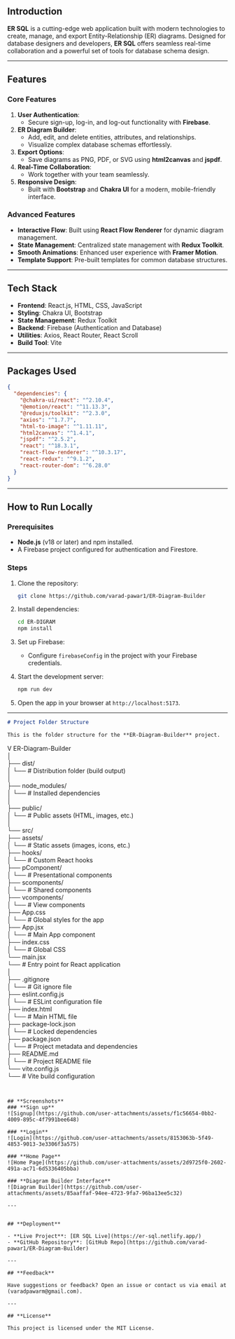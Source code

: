 
## **Introduction**  

**ER SQL** is a cutting-edge web application built with modern technologies to create, manage, and export Entity-Relationship (ER) diagrams. Designed for database designers and developers, **ER SQL** offers seamless real-time collaboration and a powerful set of tools for database schema design.  

---  

## **Features**  

### **Core Features**  
1. **User Authentication**:  
   - Secure sign-up, log-in, and log-out functionality with **Firebase**.  
2. **ER Diagram Builder**:  
   - Add, edit, and delete entities, attributes, and relationships.  
   - Visualize complex database schemas effortlessly.  
3. **Export Options**:  
   - Save diagrams as PNG, PDF, or SVG using **html2canvas** and **jspdf**.  
4. **Real-Time Collaboration**:  
   - Work together with your team seamlessly.  
5. **Responsive Design**:  
   - Built with **Bootstrap** and **Chakra UI** for a modern, mobile-friendly interface.  

### **Advanced Features**  
- **Interactive Flow**: Built using **React Flow Renderer** for dynamic diagram management.  
- **State Management**: Centralized state management with **Redux Toolkit**.  
- **Smooth Animations**: Enhanced user experience with **Framer Motion**.  
- **Template Support**: Pre-built templates for common database structures.  

---

## **Tech Stack**  

- **Frontend**: React.js, HTML, CSS, JavaScript  
- **Styling**: Chakra UI, Bootstrap  
- **State Management**: Redux Toolkit  
- **Backend**: Firebase (Authentication and Database)  
- **Utilities**: Axios, React Router, React Scroll  
- **Build Tool**: Vite  

---

## **Packages Used**  

```json
{
  "dependencies": {
    "@chakra-ui/react": "^2.10.4",
    "@emotion/react": "^11.13.3",
    "@reduxjs/toolkit": "^2.3.0",
    "axios": "^1.7.7",
    "html-to-image": "^1.11.11",
    "html2canvas": "^1.4.1",
    "jspdf": "^2.5.2",
    "react": "^18.3.1",
    "react-flow-renderer": "^10.3.17",
    "react-redux": "^9.1.2",
    "react-router-dom": "^6.28.0"
  }
}
```

---

## **How to Run Locally**  

### Prerequisites  
- **Node.js** (v18 or later) and npm installed.  
- A Firebase project configured for authentication and Firestore.  

### Steps  

1. Clone the repository:  
   ```bash  
   git clone https://github.com/varad-pawar1/ER-Diagram-Builder
   ```  

2. Install dependencies:  
   ```bash  
   cd ER-DIGRAM  
   npm install  
   ```  

3. Set up Firebase:  
   - Configure `firebaseConfig` in the project with your Firebase credentials.  

4. Start the development server:  
   ```bash  
   npm run dev  
   ```  

5. Open the app in your browser at `http://localhost:5173`.  

---
```markdown
# Project Folder Structure

This is the folder structure for the **ER-Diagram-Builder** project.

```
V ER-Diagram-Builder  
│  
├── dist/  
│   └── # Distribution folder (build output)  
│  
├── node_modules/  
│   └── # Installed dependencies  
│  
├── public/  
│   └── # Public assets (HTML, images, etc.)  
│  
└── src/  
    ├── assets/  
    │   └── # Static assets (images, icons, etc.)  
    ├── hooks/  
    │   └── # Custom React hooks  
    ├── pComponent/  
    │   └── # Presentational components  
    ├── scomponents/  
    │   └── # Shared components  
    ├── vcomponents/  
    │   └── # View components  
    ├── App.css  
    │   └── # Global styles for the app  
    ├── App.jsx  
    │   └── # Main App component  
    ├── index.css  
    │   └── # Global CSS  
    └── main.jsx  
        └── # Entry point for React application  
│  
├── .gitignore  
│   └── # Git ignore file  
├── eslint.config.js  
│   └── # ESLint configuration file  
├── index.html  
│   └── # Main HTML file  
├── package-lock.json  
│   └── # Locked dependencies  
├── package.json  
│   └── # Project metadata and dependencies  
├── README.md  
│   └── # Project README file  
└── vite.config.js  
    └── # Vite build configuration  
```


## **Screenshots**  
### **Sign up**
![Signup](https://github.com/user-attachments/assets/f1c56654-0bb2-4009-895c-4f7991bee648)

### **Login**
![Login](https://github.com/user-attachments/assets/8153063b-5f49-4853-9013-3e3306f3a575)

### **Home Page**  
![Home Page](https://github.com/user-attachments/assets/2d9725f0-2602-491a-ac71-6d5336405bba)  

### **Diagram Builder Interface**  
![Diagram Builder](https://github.com/user-attachments/assets/85aaffaf-94ee-4723-9fa7-96ba13ee5c32)
  
---


## **Deployment**  

- **Live Project**: [ER SQL Live](https://er-sql.netlify.app/)  
- **GitHub Repository**: [GitHub Repo](https://github.com/varad-pawar1/ER-Diagram-Builder)  

---

## **Feedback**  

Have suggestions or feedback? Open an issue or contact us via email at (varadpawarm@gmail.com).  

---

## **License**  

This project is licensed under the MIT License.  
